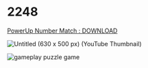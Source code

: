 # 2248
[PowerUp Number Match : DOWNLOAD](https://chauhansumitdev.itch.io/powerup-number-match)

![Untitled (630 x 500 px) (YouTube Thumbnail)](https://github.com/user-attachments/assets/77df5448-8e4a-437f-bf17-e4ea0abc78b7)

![gameplay puzzle game](https://github.com/user-attachments/assets/ba864a6c-71a9-4f2f-a0f8-cd2734a7fc79)
